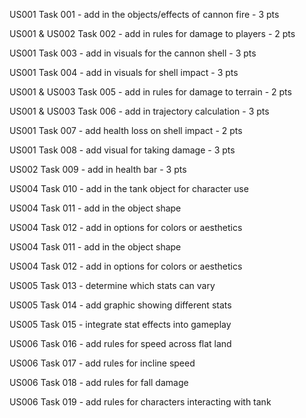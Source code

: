
US001 Task 001 - add in the objects/effects of cannon fire - 3 pts

US001 & US002 Task 002 - add in rules for damage to players - 2 pts

US001 Task 003 - add in visuals for the cannon shell - 3 pts

US001 Task 004 - add in visuals for shell impact - 3 pts

US001 & US003 Task 005 - add in rules for damage to terrain - 2 pts

US001 & US003 Task 006 - add in trajectory calculation - 3 pts

US001 Task 007 - add health loss on shell impact - 2 pts

US001 Task 008 - add visual for taking damage - 3 pts

US002 Task 009 - add in health bar - 3 pts

US004 Task 010 - add in the tank object for character use

US004 Task 011 - add in the object shape

US004 Task 012 - add in options for colors or aesthetics

US004 Task 011 - add in the object shape

US004 Task 012 - add in options for colors or aesthetics

US005 Task 013 - determine which stats can vary

US005 Task 014 - add graphic showing different stats

US005 Task 015 - integrate stat effects into gameplay

US006 Task 016 - add rules for speed across flat land

US006 Task 017 - add rules for incline speed

US006 Task 018 - add rules for fall damage

US006 Task 019 - add rules for characters interacting with tank
